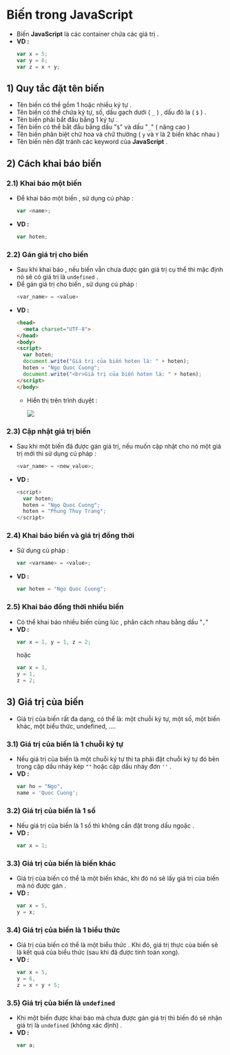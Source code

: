 # Biến trong JavaScript
- Biến **JavaScript** là các container chứa các giá trị .
- **VD :**
    ```js
    var x = 5;
    var y = 6;
    var z = x + y;
    ```
## **1) Quy tắc đặt tên biến**
- Tên biến có thể gồm 1 hoặc nhiều ký tự .
- Tên biến có thể chứa ký tự, số, dấu gạch dưới ( `_` ) , dấu đô la ( `$` ) .
- Tên biến phải bắt đầu bằng 1 ký tự .
- Tên biến có thể bắt đầu bằng dấu "`$`" và dấu "`_`" ( nâng cao )
- Tên biến phân biệt chữ hoa và chữ thường ( `y` và `Y` là 2 biến khác nhau )
- Tên biến nên đặt tránh các keyword của **JavaScript** .
## **2) Cách khai báo biến**
### **2.1) Khai báo một biến**
- Để khai báo một biến , sử dụng cú pháp :
    ```js
    var <name>;
    ```
- **VD :**
    ```js
    var hoten;
    ```
### **2.2) Gán giá trị cho biến**
- Sau khi khai báo , nếu biến vẫn chưa được gán giá trị cụ thể thì mặc định nó sẽ có giá trị là `undefined` .
- Để gán giá trị cho biến , sử dụng cú pháp :
    ```js
    <var_name> = <value>
    ```
- **VD :**
    ```html
    <head>
      <meta charset="UTF-8">
    </head>
    <body>
    <script>
      var hoten;
      document.write("Giá trị của biến hoten là: " + hoten);
      hoten = "Ngo Quoc Cuong";
      document.write("<br>Giá trị của biến hoten là: " + hoten);
    </script>
    </body>
    ```
    - Hiển thị trên trình duyệt :

        <img src=https://i.imgur.com/6BcM7hj.png>

### **2.3) Cập nhật giá trị biến**
- Sau khi một biến đã được gán giá trị, nếu muốn cập nhật cho nó một giá trị mới thì sử dụng cú pháp :
    ```js
    <var_name> = <new_value>;
    ```
- **VD :**
    ```js
    <script>
      var hoten;
      hoten = "Ngo Quoc Cuong";
      hoten = "Phung Thuy Trang";
    </script>
    ```
### **2.4) Khai báo biến và giá trị đồng thời**
- Sử dụng cú pháp :
    ```js
    var <varname> = <value>;
    ```
- **VD :**
    ```js
    var hoten = "Ngo Quoc Cuong";
    ```
### **2.5) Khai báo đồng thời nhiều biến**
- Có thể khai báo nhiều biến cùng lúc , phân cách nhau bằng dấu "`,`"
- **VD :** 
    ```js
    var x = 1, y = 1, z = 2;
    ```
    hoặc
    ```js
    var x = 1,
    y = 1,
    z = 2;
    ```
## **3) Giá trị của biến**
- Giá trị của biến rất đa dạng, có thể là: một chuỗi ký tự, một số, một biến khác, một biểu thức, undefined, ....
### **3.1) Giá trị của biến là 1 chuỗi ký tự**
- Nếu giá trị của biến là một chuỗi ký tự thì ta phải đặt chuỗi ký tự đó bên trong cặp dấu nháy kép `""` hoặc cặp dấu nháy đơn `''` .
- **VD :**
    ```js
    var ho = "Ngo",
    name = 'Quoc Cuong';
    ```
### **3.2) Giá trị của biến là 1 số**
- Nếu giá trị của biến là 1 số thì không cần đặt trong dấu ngoặc .
- **VD :**  
    ```js
    var x = 1;
    ```
### **3.3) Giá trị của biến là biến khác**
- Giá trị của biến có thể là một biến khác, khi đó nó sẽ lấy giá trị của biến mà nó được gán .
- **VD :**
    ```js
    var x = 5,
    y = x;
    ```
### **3.4) Giá trị của biến là 1 biểu thức**
- Giá trị của biến có thể là một biểu thức . Khi đó, giá trị thực của biến sẽ là kết quả của biểu thức (sau khi đã được tính toán xong).
- **VD :**
    ```js
    var x = 5,
    y = 6,
    z = x + y + 5;
    ```
### **3.5) Giá trị của biến là `undefined`**
- Khi một biến được khai báo mà chưa được gán giá trị thì biến đó sẽ nhận giá trị là `undefined` (không xác định) .
- **VD :**
    ```js
    var a;
    ```


